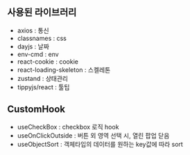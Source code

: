 ## 사용된 라이브러리

* axios : 통신
* classnames : css
* dayjs : 날짜
* env-cmd : env
* react-cookie : cookie
* react-loading-skeleton : 스켈레톤
* zustand : 상태관리
* tippyjs/react : 툴팁

## CustomHook

* useCheckBox : checkbox 로직 hook
* useOnClickOutside : 버튼 외 영역 선택 시, 열린 팝업 닫음
* useObjectSort : 객체타입의 데이터를 원하는 key값에 따라 sort